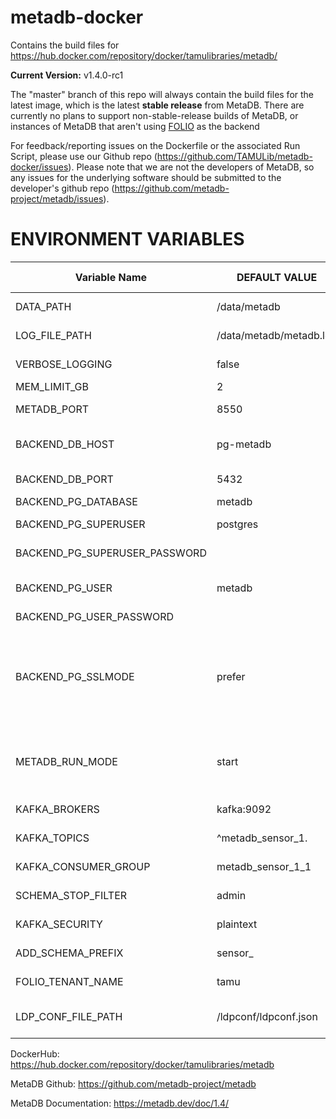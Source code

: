 # metadb-docker

Contains the build files for https://hub.docker.com/repository/docker/tamulibraries/metadb/

**Current Version:** v1.4.0-rc1

The "master" branch of this repo will always contain the build files for the latest image, which is the latest **stable release** from MetaDB. There are currently no plans to support non-stable-release builds of MetaDB, or instances of MetaDB that aren't using [FOLIO](https://folio.org/) as the backend

For feedback/reporting issues on the Dockerfile or the associated Run Script, please use our Github repo (https://github.com/TAMULib/metadb-docker/issues). Please note that we are not the developers of MetaDB, so any issues for the underlying software should be submitted to the developer's github repo (https://github.com/metadb-project/metadb/issues).

# ENVIRONMENT VARIABLES
|        Variable Name        |      DEFAULT VALUE      |                     VALID OPTIONS                     |                    COMMENTS                          |
|-----------------------------|-------------------------|-------------------------------------------------------|------------------------------------------------------|
|DATA_PATH                    |      /data/metadb       |                                                       |Point to where persistent storage is mounted.         |
|LOG_FILE_PATH                | /data/metadb/metadb.log |                                                       |Recommended to keep in persistent storage.            |
|VERBOSE_LOGGING              |         false           |                     true, false                       |                                                      |
|MEM_LIMIT_GB                 |           2             |                                                       |Must be set.                                          |
|METADB_PORT                  |         8550            |                    1024 to 65535                      |Port this container will listen on.                   |
|BACKEND_DB_HOST              |       pg-metadb         |                                                       |FQDN or k8s Service Name for Postgres backend.        |
|BACKEND_DB_PORT              |         5432            |                    1024 to 65535                      |                                                      |
|BACKEND_PG_DATABASE          |        metadb           |                                                       |Must exist ahead of time.                             |
|BACKEND_PG_SUPERUSER         |       postgres          |                                                       |Not sure if this is needed or not...                  |
|BACKEND_PG_SUPERUSER_PASSWORD|        <null>           |                                                       |Not sure if this is needed or not...                  |
|BACKEND_PG_USER              |        metadb           |                                                       |Postgres User who must own BACKEND_PG_DATABASE.       |
|BACKEND_PG_USER_PASSWORD     |        <null>           |                                                       |                                                      |
|BACKEND_PG_SSLMODE           |        prefer           |disable, allow, prefer, require, verify-ca, verify-full|Haven't tested with SSL yet.                          |
|METADB_RUN_MODE              |        start            |        start, upgrade, sync, endsync, migrate         |Read MetaDB docs linked below.                        |
|KAFKA_BROKERS                |      kafka:9092         |                                                       |Use comma-separated list for multiple brokers.        |
|KAFKA_TOPICS                 |   ^metadb_sensor_1\.    |                                                       |Kafka topics that MetaDB will watch.                  |
|KAFKA_CONSUMER_GROUP         |   metadb_sensor_1_1     |                                                       |Kafka Consumer Group that MetaDB creates/joins.       |
|SCHEMA_STOP_FILTER           |         admin           |                                                       |Schemas that MetaDB explicitly won't ingest.          |
|KAFKA_SECURITY               |       plaintext         |                    plaintext, ssl                     |Haven't tested with SSL yet.                          |
|ADD_SCHEMA_PREFIX            |        sensor_          |                                                       |Prepends value to schemas in analytics DB.            |
|FOLIO_TENANT_NAME            |          tamu           |                                                       |Name of the tenant in FOLIO this will monitor.        |
|LDP_CONF_FILE_PATH           |  /ldpconf/ldpconf.json  |                                                       |Only needed for "migrate" task. ConfigMap Recommended.|

DockerHub: https://hub.docker.com/repository/docker/tamulibraries/metadb

MetaDB Github: https://github.com/metadb-project/metadb

MetaDB Documentation: https://metadb.dev/doc/1.4/

